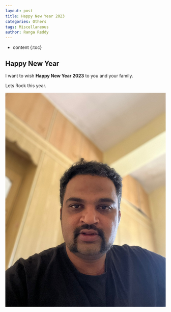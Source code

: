 ```yaml
---
layout: post
title: Happy New Year 2023
categories: Others
tags: Miscellaneous
author: Ranga Reddy
---
```


* content
{:toc}

## Happy New Year

I want to wish **Happy New Year 2023** to you and your family.

Lets Rock this year.

![Ranga Image](https://github.com/rangareddy/rangareddy.github.io/blob/master/_posts/images/Ranga_1.jpeg) 
